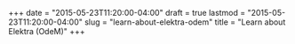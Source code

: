 +++
date = "2015-05-23T11:20:00-04:00"
draft = true
lastmod = "2015-05-23T11:20:00-04:00"
slug = "learn-about-elektra-odem"
title = "Learn about Elektra (OdeM)"
+++


